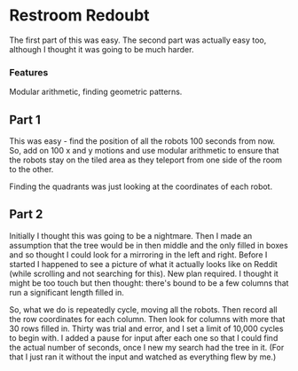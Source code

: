 # Restroom Redoubt

The first part of this was easy. The second part was actually easy too, although I thought it was going to be much harder.

### Features

Modular arithmetic, finding geometric patterns.


## Part 1
This was easy - find the position of all the robots 100 seconds from now. So, add on 100 x and y motions and use modular
arithmetic to ensure that the robots stay on the tiled area as they teleport from one side of the room to the other.

Finding the quadrants was just looking at the coordinates of each robot.


## Part 2

Initially I thought this was going to be a nightmare. Then I made an assumption that the tree would be in then middle and
the only filled in boxes and so thought I could look for a mirroring in the left and right. Before I started I happened to
see a picture of what it actually looks like on Reddit (while scrolling and not searching for this). New plan required. 
I thought it might be too touch but then thought: there's bound to be a few columns that run a significant length filled in.

So, what we do is repeatedly cycle, moving all the robots. Then record all the row coordinates for each column. Then look for
columns with more that 30 rows filled in. Thirty was trial and error, and I set a limit of 10,000 cycles to begin with. I added a 
pause for input after each one so that I could find the actual number of seconds, once I new my search had the tree in it. (For 
that I just ran it without the input and watched as everything flew by me.)
